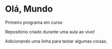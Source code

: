 # Olá, Mundo
 Primeiro programa em curso

Repositório criado durante uma aula ao vivo!

Adicionando uma linha para testar algumas coisas.
